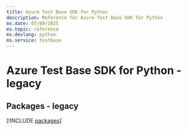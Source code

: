 ```yaml
---
title: Azure Test Base SDK for Python
description: Reference for Azure Test Base SDK for Python
ms.date: 07/09/2025
ms.topic: reference
ms.devlang: python
ms.service: testbase
---
```

# Azure Test Base SDK for Python - legacy
## Packages - legacy
[!INCLUDE [packages](test-base-index.md)]